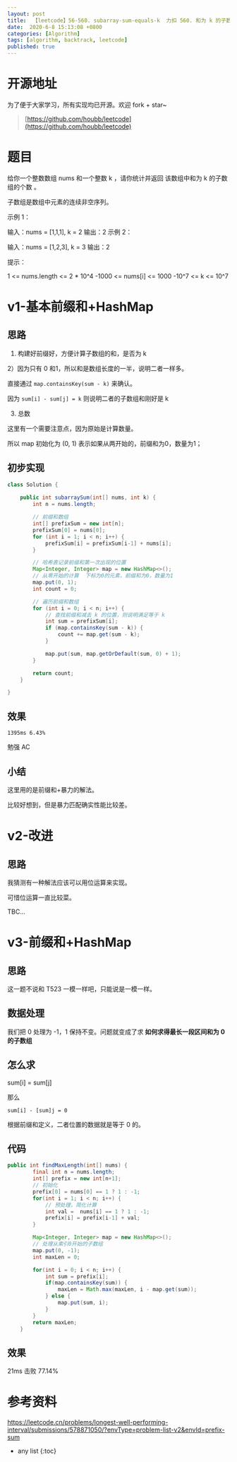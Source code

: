 ```yaml
---
layout: post
title:  【leetcode】56-560. subarray-sum-equals-k  力扣 560. 和为 k 的子数组  前缀和+HashMap
date:  2020-6-8 15:13:08 +0800
categories: [Algorithm]
tags: [algorithm, backtrack, leetcode]
published: true
---
```


# 开源地址

为了便于大家学习，所有实现均已开源。欢迎 fork + star~

> [https://github.com/houbb/leetcode](https://github.com/houbb/leetcode)

# 题目

给你一个整数数组 nums 和一个整数 k ，请你统计并返回 该数组中和为 k 的子数组的个数 。

子数组是数组中元素的连续非空序列。

示例 1：

输入：nums = [1,1,1], k = 2
输出：2
示例 2：

输入：nums = [1,2,3], k = 3
输出：2
 

提示：

1 <= nums.length <= 2 * 10^4
-1000 <= nums[i] <= 1000
-10^7 <= k <= 10^7

# v1-基本前缀和+HashMap

## 思路

1) 构建好前缀好，方便计算子数组的和，是否为 k

2）因为只有 0 和1，所以和是数组长度的一半，说明二者一样多。

直接通过 `map.containsKey(sum - k)` 来确认。

因为 `sum[i] - sum[j] = k` 则说明二者的子数组和刚好是 k

3) 总数

这里有一个需要注意点，因为原始是计算数量。

所以 map 初始化为 (0, 1) 表示如果从两开始的，前缀和为0，数量为1；

## 初步实现

```java
class Solution {
    
    public int subarraySum(int[] nums, int k) {
        int n = nums.length;

        // 前缀和数组
        int[] prefixSum = new int[n];
        prefixSum[0] = nums[0];
        for (int i = 1; i < n; i++) {
            prefixSum[i] = prefixSum[i-1] + nums[i];
        }

        // 哈希表记录前缀和第一次出现的位置
        Map<Integer, Integer> map = new HashMap<>();
        // 从零开始的计算  下标为0的元素，前缀和为0，数量为1
        map.put(0, 1);
        int count = 0;

        // 遍历前缀和数组
        for (int i = 0; i < n; i++) {
            // 查找前缀和减去 k 的位置，则说明满足等于 k
            int sum = prefixSum[i];
            if (map.containsKey(sum - k)) {
                count += map.get(sum - k);
            }

            map.put(sum, map.getOrDefault(sum, 0) + 1);
        }

        return count;
    }

}
```


## 效果

```
1395ms 6.43%
```

勉强 AC

## 小结

这里用的是前缀和+暴力的解法。

比较好想到，但是暴力匹配确实性能比较差。

# v2-改进

## 思路

我猜测有一种解法应该可以用位运算来实现。

可惜位运算一直比较菜。

TBC...

# v3-前缀和+HashMap

## 思路

这一题不说和 T523 一模一样吧，只能说是一模一样。

## 数据处理

我们把 0 处理为 -1，1 保持不变。问题就变成了求 **如何求得最长一段区间和为 0 的子数组**

## 怎么求

sum[i] = sum[j]

那么

```
sum[i] - [sum]j = 0
```

根据前缀和定义，二者位置的数据就是等于 0 的。

## 代码

```java
public int findMaxLength(int[] nums) {
        final int n = nums.length;
        int[] prefix = new int[n+1];
        // 初始化
        prefix[0] = nums[0] == 1 ? 1 : -1;
        for(int i = 1; i < n; i++) {
            // 预处理，简化计算
            int val =  nums[i] == 1 ? 1 : -1;
            prefix[i] = prefix[i-1] + val;
        }

        Map<Integer, Integer> map = new HashMap<>();
        // 处理从索引0开始的子数组
        map.put(0, -1);
        int maxLen = 0;

        for(int i = 0; i < n; i++) {
            int sum = prefix[i];
            if(map.containsKey(sum)) {
                maxLen = Math.max(maxLen, i - map.get(sum));
            } else {
                map.put(sum, i);
            }
        }
        return maxLen;
    }
```

## 效果

21ms 击败 77.14%

# 参考资料

https://leetcode.cn/problems/longest-well-performing-interval/submissions/578871050/?envType=problem-list-v2&envId=prefix-sum

* any list
{:toc}